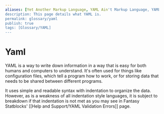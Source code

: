 ```yaml
---
aliases: [Yet Another Markup Language, YAML Ain't Markup Language, YAML]
description: This page details what YAML is.
permalink: glossary/yaml
publish: true
tags: [Glossary/YAML]
---
```


# Yaml

YAML is a way to write down information in a way that is easy for both humans and computers to understand. It's often used for things like configuration files, which tell a program how to work, or for storing data that needs to be shared between different programs. 

It uses simple and readable syntax with indentation to organize the data. However, as is a weakness of all indentation style languages, it is subject to breakdown if that indentation is not met as you may see in Fantasy Statblocks' [[Help and Support/YAML Validation Errors]] page. 
